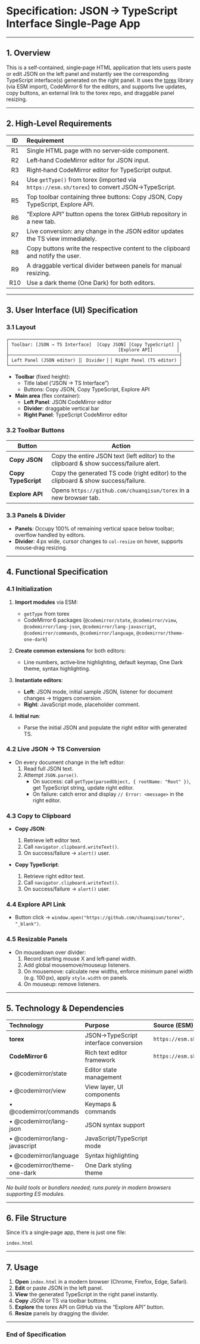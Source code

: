 # Specification: JSON → TypeScript Interface Single‑Page App

---

## 1. Overview

This is a self‑contained, single‑page HTML application that lets users paste or edit JSON on the left panel and instantly see the corresponding TypeScript interface(s) generated on the right panel. It uses the [torex](https://github.com/chuanqisun/torex) library (via ESM import), CodeMirror 6 for the editors, and supports live updates, copy buttons, an external link to the torex repo, and draggable panel resizing.

---

## 2. High‑Level Requirements

| ID    | Requirement                                                                                  |
|:-----:|:---------------------------------------------------------------------------------------------|
| R1    | Single HTML page with no server‑side component.                                              |
| R2    | Left‑hand CodeMirror editor for JSON input.                                                  |
| R3    | Right‑hand CodeMirror editor for TypeScript output.                                          |
| R4    | Use `getType()` from torex (imported via `https://esm.sh/torex`) to convert JSON→TypeScript. |
| R5    | Top toolbar containing three buttons: Copy JSON, Copy TypeScript, Explore API.               |
| R6    | “Explore API” button opens the torex GitHub repository in a new tab.                         |
| R7    | Live conversion: any change in the JSON editor updates the TS view immediately.              |
| R8    | Copy buttons write the respective content to the clipboard and notify the user.              |
| R9    | A draggable vertical divider between panels for manual resizing.                             |
| R10   | Use a dark theme (One Dark) for both editors.                                                |

---

## 3. User Interface (UI) Specification

### 3.1 Layout

```
┌────────────────────────────────────────────────────────────────┐
│ Toolbar: [JSON → TS Interface]  [Copy JSON] [Copy TypeScript] │
│                                         [Explore API]         │
├────────────────────────────────────────────────────────────────┤
│ Left Panel (JSON editor) │▏ Divider ▏│ Right Panel (TS editor) │
└────────────────────────────────────────────────────────────────┘
```

- **Toolbar** (fixed height):  
  - Title label (“JSON → TS Interface”)  
  - Buttons: Copy JSON, Copy TypeScript, Explore API  
- **Main area** (flex container):  
  - **Left Panel**: JSON CodeMirror editor  
  - **Divider**: draggable vertical bar  
  - **Right Panel**: TypeScript CodeMirror editor  

### 3.2 Toolbar Buttons

| Button            | Action                                                                                  |
|-------------------|-----------------------------------------------------------------------------------------|
| **Copy JSON**     | Copy the entire JSON text (left editor) to the clipboard & show success/failure alert.  |
| **Copy TypeScript** | Copy the generated TS code (right editor) to the clipboard & show success/failure.    |
| **Explore API**   | Opens `https://github.com/chuanqisun/torex` in a new browser tab.                       |

### 3.3 Panels & Divider

- **Panels**: Occupy 100% of remaining vertical space below toolbar; overflow handled by editors.  
- **Divider**: 4 px wide, cursor changes to `col-resize` on hover, supports mouse‑drag resizing.  

---

## 4. Functional Specification

### 4.1 Initialization

1. **Import modules** via ESM:
   - `getType` from torex  
   - CodeMirror 6 packages (`@codemirror/state`, `@codemirror/view`, `@codemirror/lang-json`, `@codemirror/lang-javascript`, `@codemirror/commands`, `@codemirror/language`, `@codemirror/theme-one-dark`)  

2. **Create common extensions** for both editors:
   - Line numbers, active‑line highlighting, default keymap, One Dark theme, syntax highlighting.  

3. **Instantiate editors**:
   - **Left**: JSON mode, initial sample JSON, listener for document changes → triggers conversion.  
   - **Right**: JavaScript mode, placeholder comment.  

4. **Initial run**:
   - Parse the initial JSON and populate the right editor with generated TS.

### 4.2 Live JSON → TS Conversion

- On every document change in the left editor:
  1. Read full JSON text.
  2. Attempt `JSON.parse()`.  
     - On success: call `getType(parsedObject, { rootName: "Root" })`, get TypeScript string, update right editor.  
     - On failure: catch error and display `// Error: <message>` in the right editor.

### 4.3 Copy to Clipboard

- **Copy JSON**:
  1. Retrieve left editor text.
  2. Call `navigator.clipboard.writeText()`.
  3. On success/failure → `alert()` user.

- **Copy TypeScript**:
  1. Retrieve right editor text.
  2. Call `navigator.clipboard.writeText()`.
  3. On success/failure → `alert()` user.

### 4.4 Explore API Link

- Button click → `window.open("https://github.com/chuanqisun/torex", "_blank")`.

### 4.5 Resizable Panels

- On mousedown over divider:
  1. Record starting mouse X and left‑panel width.
  2. Add global mousemove/mouseup listeners.
  3. On mousemove: calculate new widths, enforce minimum panel width (e.g. 100 px), apply `style.width` on panels.
  4. On mouseup: remove listeners.

---

## 5. Technology & Dependencies

| Technology           | Purpose                                       | Source (ESM)                                   |
|:---------------------|:----------------------------------------------|:-----------------------------------------------|
| **torex**            | JSON→TypeScript interface conversion          | `https://esm.sh/torex`                         |
| **CodeMirror 6**     | Rich text editor framework                    | `https://esm.sh/@codemirror/...`               |
| • @codemirror/state  | Editor state management                       |                                                 |
| • @codemirror/view   | View layer, UI components                     |                                                 |
| • @codemirror/commands | Keymaps & commands                          |                                                 |
| • @codemirror/lang-json | JSON syntax support                        |                                                 |
| • @codemirror/lang-javascript | JavaScript/TypeScript mode            |                                                 |
| • @codemirror/language | Syntax highlighting                         |                                                 |
| • @codemirror/theme-one-dark | One Dark styling theme                 |                                                 |

_No build tools or bundlers needed; runs purely in modern browsers supporting ES modules._

---

## 6. File Structure

Since it’s a single‑page app, there is just one file:

```
index.html
```

---

## 7. Usage

1. **Open** `index.html` in a modern browser (Chrome, Firefox, Edge, Safari).  
2. **Edit** or paste JSON in the left panel.  
3. **View** the generated TypeScript in the right panel instantly.  
4. **Copy** JSON or TS via toolbar buttons.  
5. **Explore** the torex API on GitHub via the “Explore API” button.  
6. **Resize** panels by dragging the divider.

---

### End of Specification